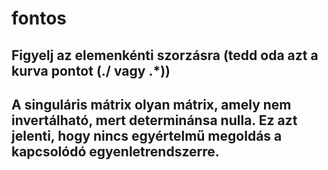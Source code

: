 # fontos

## Figyelj az elemenkénti szorzásra (tedd oda azt a kurva pontot (./ vagy .*))

## A singuláris mátrix olyan mátrix, amely nem invertálható, mert determinánsa nulla. Ez azt jelenti, hogy nincs egyértelmű megoldás a kapcsolódó egyenletrendszerre.